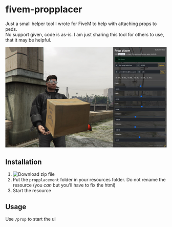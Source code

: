 # fivem-propplacer

Just a small helper tool I wrote for FiveM to help with attaching props to peds. \
No support given, code is as-is. I am just sharing this tool for others to use, that it may be helpful.
 
![](/preview/img.jpg)

## Installation

1. ![Download zip file](https://github.com/dustinslane/fivem-propplacer/releases/latest)
2. Put the `propplacement` folder in your resources folder. Do not rename the resource (you *can* but you'll have to fix the html)
3. Start the resource

## Usage

Use `/prop` to start the ui
